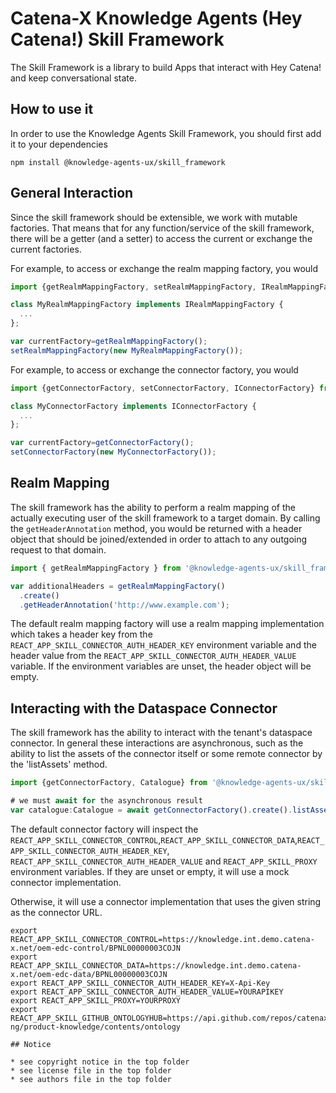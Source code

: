 # Catena-X Knowledge Agents (Hey Catena!) Skill Framework

The Skill Framework is a library to build Apps that interact with Hey Catena! and keep conversational state.

## How to use it

In order to use the Knowledge Agents Skill Framework, you should first add it to your dependencies

```console
npm install @knowledge-agents-ux/skill_framework
```

## General Interaction

Since the skill framework should be extensible, we work with mutable factories. That means that for any
function/service of the skill framework, there will be a getter (and a setter) to access the current or exchange the current
factories.

For example, to access or exchange the realm mapping factory, you would

```typescript
import {getRealmMappingFactory, setRealmMappingFactory, IRealmMappingFactory} from '@knowledge-agents-ux/skill_framework';

class MyRealmMappingFactory implements IRealmMappingFactory {
  ...
};

var currentFactory=getRealmMappingFactory();
setRealmMappingFactory(new MyRealmMappingFactory());
```

For example, to access or exchange the connector factory, you would

```typescript
import {getConnectorFactory, setConnectorFactory, IConnectorFactory} from '@knowledge-agents-ux/skill_framework';

class MyConnectorFactory implements IConnectorFactory {
  ...
};

var currentFactory=getConnectorFactory();
setConnectorFactory(new MyConnectorFactory());
```

## Realm Mapping

The skill framework has the ability to perform a realm mapping of the actually executing user of the skill framework
to a target domain. By calling the `getHeaderAnnotation` method, you would be returned with a header object that
should be joined/extended in order to attach to any outgoing request to that domain.

```typescript
import { getRealmMappingFactory } from '@knowledge-agents-ux/skill_framework';

var additionalHeaders = getRealmMappingFactory()
  .create()
  .getHeaderAnnotation('http://www.example.com');
```

The default realm mapping factory will use a realm mapping implementation which takes a header key from the `REACT_APP_SKILL_CONNECTOR_AUTH_HEADER_KEY` environment variable
and the header value from the `REACT_APP_SKILL_CONNECTOR_AUTH_HEADER_VALUE` variable. If the environment variables are unset, the header object will be empty.

## Interacting with the Dataspace Connector

The skill framework has the ability to interact with the tenant's dataspace connector. In general these interactions are asynchronous, such as the ability
to list the assets of the connector itself or some remote connector by the 'listAssets' method.

```typescript
import {getConnectorFactory, Catalogue} from '@knowledge-agents-ux/skill_framework';

# we must await for the asynchronous result
var catalogue:Catalogue = await getConnectorFactory().create().listAssets();
```

The default connector factory will inspect the `REACT_APP_SKILL_CONNECTOR_CONTROL`,`REACT_APP_SKILL_CONNECTOR_DATA`,`REACT_APP_SKILL_CONNECTOR_AUTH_HEADER_KEY`, `REACT_APP_SKILL_CONNECTOR_AUTH_HEADER_VALUE` and `REACT_APP_SKILL_PROXY` environment variables.
If they are unset or empty, it will use a mock connector implementation.

Otherwise, it will use a connector implementation that uses the given string as the connector URL.

```console
export REACT_APP_SKILL_CONNECTOR_CONTROL=https://knowledge.int.demo.catena-x.net/oem-edc-control/BPNL00000003COJN
export REACT_APP_SKILL_CONNECTOR_DATA=https://knowledge.int.demo.catena-x.net/oem-edc-data/BPNL00000003COJN
export REACT_APP_SKILL_CONNECTOR_AUTH_HEADER_KEY=X-Api-Key
export REACT_APP_SKILL_CONNECTOR_AUTH_HEADER_VALUE=YOURAPIKEY
export REACT_APP_SKILL_PROXY=YOURPROXY
export REACT_APP_SKILL_GITHUB_ONTOLOGYHUB=https://api.github.com/repos/catenax-ng/product-knowledge/contents/ontology

## Notice

* see copyright notice in the top folder
* see license file in the top folder
* see authors file in the top folder





```
